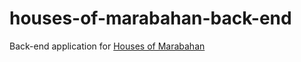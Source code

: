 # houses-of-marabahan-back-end

Back-end application for <a href='https://github.com/lisieux-s/houses-of-marabahan-front-end'>Houses of Marabahan</a>
